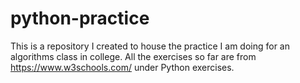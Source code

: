 # python-practice

This is a repository I created to house the practice I am doing for an algorithms class in college. All the exercises so far are from https://www.w3schools.com/ under Python exercises. 
